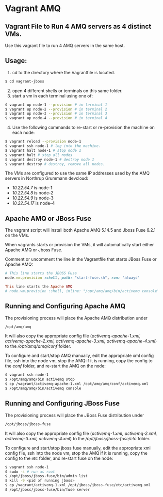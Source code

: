 # Vagrant AMQ

## Vagrant File to Run 4 AMQ servers as 4 distinct VMs.

Use this vagrant file to run 4 AMQ servers in the same host.

## Usage:

1. cd to the directory where the Vagrantfile is located.
```bash
$ cd vagrant-jboss
```
2. open 4 different shells or terminals on this same folder.
3. start a vm in each terminal using one of:
```bash
$ vagrant up node-1 --provision # in terminal 1
$ vagrant up node-2 --provision # in terminal 2
$ vagrant up node-3 --provision # in terminal 3
$ vagrant up node-4 --provision # in terminal 4
```

4. Use the following commands to re-start or re-provision the machine on each node:
```bash
$ vagrant reload --provision node-1
$ vagrant ssh node-1 # log into the machine.
$ vagrant halt node-1 # stop node 1
$ vagrant halt # stop all nodes
$ vagrant destroy node-1 # destroy node 1
$ vagrant destroy # destroy, remove all nodes.
```

The VMs are configured to use the same IP addresses used by the AMQ servers in Northrup Grummann devcloud:
* *10.22.54.7* is node-1
* *10.22.54.8* is node-2
* *10.22.54.9* is node-3
* *10.22.54.17* is node-4

## Apache AMQ or JBoss Fuse

The vagrant script will install both Apache AMQ 5.14.5 and Jboss Fuse 6.2.1 on the VMs.

When vagrants starts or provision the VMs, it will automatically start either Apache AMQ or Jboss Fuse.

Comment or uncomment the line in the Vagrantfile that starts JBoss Fuse or Apache AMQ:
```ruby
# This line starts the JBOSS Fuse
node.vm.provision :shell, path: "start-fuse.sh", run: 'always'

This line starts the Apache AMQ
# node.vm.provision :shell, inline: "/opt/amq/amq/bin/activemq console", run: 'always'
```

## Running and Configuring Apache AMQ

The provisioning process will place the Apache AMQ distribution under
```bash
/opt/amq/amq
```

It will also copy the appropriate config file
(*activemq-apache-1.xml, activemq-apache-2.xml, activemq-apache-3.xml, activemq-apache-4.xml*) to the
*/opt/amq/amq/conf* folder.

To configure and start/stop AMQ manually, edit the appropriate xml config file, ssh into the node vm, stop the AMQ if it
is running, copy the config to the *conf* folder, and re-start the AMQ on the node:
```bash
$ vagrant ssh node-1
$ /opt/amq/amq/bin activemq stop
$ cp /vagrant/activemq-apache-1.xml /opt/amq/amq/conf/activemq.xml
$ /opt/amq/amq/bin/activemq console
```


## Running and Configuring JBoss Fuse

The provisioning process will place the JBoss Fuse distribution under
```bash
/opt/jboss/jboss-fuse
```

It will also copy the appropriate config file
(*activemq-1.xml, activemq-2.xml, activemq-3.xml, activemq-4.xml*) to the
*/opt/jboss/jboss-fuse/etc* folder.

To configure and start/stop jboss fuse  manually, edit the appropriate xml config file, ssh into the node vm, stop the AMQ if it
is running, copy the config to the *etc* folder, and re-start fuse on the node:
```bash
$ vagrant ssh node-1
$ sudo -s # run as root
$ /opt/jboss/jboss-fuse/bin/admin list
$ kill -9 <pid of running jboss>
$ cp /vagrant/activemq-1.xml /opt/jboss/jboss-fuse/etc/activemq.xml
$ /opt/jboss/jboss-fuse/bin/fuse server
```
